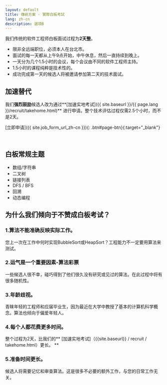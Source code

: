 ```yaml
---
layout: default
title: 傳統方案 - 實際白板考試
lang: zh-cn
description: 選項B
---
```




我们传统的软件工程师白板面试过程为**2天整**。
* 限非全远端职位，必须本人在台北市。
* 面试的每一天都从上午9点开始，中午休息，然后一直持续到晚上。
* 一天分为几个1.5小时的会议，每个会议由不同的软件工程师主持。
* 1.5小时的课程纯粹是技术性的。
* 成功完成第一天的候选人将被邀请参加第二天的技术面​​试。

## 加速替代

我们**强烈鼓励**候选人改为通过**[加速实地考试]({{ site.baseurl }}/{{ page.lang }}/recruit/takehome.html)** 进行申请。整个技术评估过程仅需2.5个小时，而不是2天。

[立即申请]({{ site.job_form_url_zh-cn }}){: .btn#page-btn}{:target="_blank"}

<br>

## 白板常规主题

* 数组/字符串
* 二叉树
* 链接列表
* DFS / BFS
* 回溯
* 动态编程


## 为什么我们倾向于不赞成白板考试？

### 1.算法不能准确反映实际工作。
您上一次在工作中何时实现BubbleSort或HeapSort？工程能力不一定要用算法来测试。

### 2.运气是一个重要因素-算法彩票
一些候选人很不幸，碰巧得到了他们很久没有研究或见过的算法。在此过程中将有很多随机性。

### 3.年龄歧视。
青睐年轻的工程师和应届毕业生，因为最近在大学中教授了基本的计算机科学概念。算法也倾向于偏爱年轻人。

### 4.每个人都花费更多时间。
整个过程为2天，比我们的** [加速实地考试]（{{site.baseurl}} / recruit / takehome.html）更长。 **

### 5.准备时间更长。
候选人将需要记忆和审查算法。这是很多不必要的额外工作，与您的日常工作无关。

<br>

